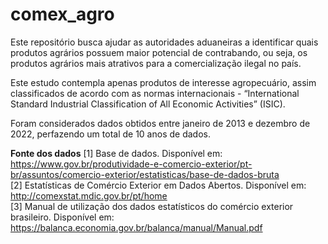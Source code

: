 # comex_agro
Este repositório busca ajudar as autoridades aduaneiras a identificar quais produtos agrários possuem maior potencial de contrabando, ou seja, os produtos agrários mais atrativos para a comercialização ilegal no país.

Este estudo contempla apenas produtos de interesse agropecuário, assim classificados de acordo com as normas internacionais - “International Standard Industrial Classification of All Economic Activities” (ISIC). 

Foram considerados dados obtidos entre janeiro de 2013 e dezembro de 2022, perfazendo um total de 10 anos de dados.


**Fonte dos dados**
[1] Base de dados. Disponível em: https://www.gov.br/produtividade-e-comercio-exterior/pt-br/assuntos/comercio-exterior/estatisticas/base-de-dados-bruta  
[2] Estatísticas de Comércio Exterior em Dados Abertos. Disponível em: http://comexstat.mdic.gov.br/pt/home  
[3] Manual de utilização dos dados estatísticos do comércio exterior brasileiro. Disponível em: https://balanca.economia.gov.br/balanca/manual/Manual.pdf  